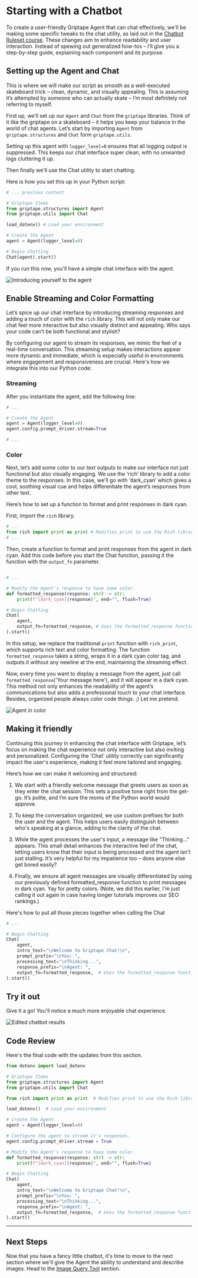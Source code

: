 # Starting with a Chatbot

To create a user-friendly Griptape Agent that can chat effectively, we'll be making some specific tweaks to the chat utility, as laid out in the [Chatbot Ruleset course](https://learn.griptape.ai/latest/courses/chatbot-rulesets/). These changes aim to enhance readability and user interaction. Instead of spewing out generalized how-tos – I’ll give you a step-by-step guide, explaining each component and its purpose. 

## Setting up the Agent and Chat
This is where we will make our script as smooth as a well-executed skateboard trick – clean, dynamic, and visually appealing. This is assuming it’s attempted by someone who can actually skate – I’m most definitely not referring to myself. 

First up, we’ll set up our `Agent` and `Chat` from the `griptape` libraries. Think of it like the griptape on a skateboard – it helps you keep your balance in the world of chat agents. Let’s start by importing `Agent` from `griptape.structures` and `Chat` form `griptape.utils`. 

Setting up this agent with `logger_level=0` ensures that all logging output is suppressed. This keeps our chat interface super clean, with no unwanted logs cluttering it up. 

Then finally we'll use the Chat utility to start chatting.

Here is how you set this up in your Python script:

```py title="app.py" hl_lines="3-5 9-13"
# ... previous content

# Griptape Items
from griptape.structures import Agent
from griptape.utils import Chat

load_dotenv() # Load your environment

# Create the Agent
agent = Agent(logger_level=0)

# Begin Chatting
Chat(agent).start()
```

If you run this now, you'll have a simple chat interface with the agent.

![Introducing yourself to the agent](assets/02_chatbot_agent_01.png)

## Enable Streaming and Color Formatting

Let’s spice up our chat interface by introducing streaming responses and adding a touch of color with the `rich` library. This will not only make our chat feel more interactive but also visually distinct and appealing. Who says your code can’t be both functional and stylish?

By configuring our agent to stream its responses, we mimic the feel of a real-time conversation. This streaming setup makes interactions appear more dynamic and immediate, which is especially useful in environments where engagement and responsiveness are crucial. Here's how we integrate this into our Python code:

### Streaming

After you instantiate the agent, add the following line:

```py title="app.py" hl_lines="5"
# ...

# Create the Agent
agent = Agent(logger_level=0)
agent.config.prompt_driver.stream=True

# ...
```

### Color

Next, let’s add some color to our text outputs to make our interface not just functional but also visually engaging. We use the ‘rich’ library to add a color theme to the responses. In this case, we'll go with ‘dark_cyan’ which gives a cool, soothing visual cue and helps differentiate the agent’s responses from other text.

Here’s how to set up a function to format and print responses in dark cyan. 

First, import the `rich` library.

```py title="app.py" hl_lines="2"
# ...
from rich import print as print # Modifies print to use the Rich library
# ...
```

Then, create a function to format and print responses from the agent in dark cyan. Add this code before you start the Chat function, passing it the function with the `output_fn` parameter.

```py title="app.py" hl_lines="3-5 9"

# ...

# Modify the Agent's response to have some color.
def formatted_response(response: str) -> str:
    print(f"[dark_cyan]{response}", end="", flush=True)

# Begin Chatting
Chat(
    agent,
    output_fn=formatted_response, # Uses the formatted_response function
).start()

```

In this setup, we replace the traditional `print` function with `rich_print`, which supports rich text and color formatting. The function `formatted_response` takes a string, wraps it in a dark cyan color tag, and outputs it without any newline at the end, maintaining the streaming effect.

Now, every time you want to display a message from the agent, just call `formatted_response`('Your message here'), and it will appear in a dark cyan. This method not only enhances the readability of the agent’s communications but also adds a professional touch to your chat interface. Besides, organized people always color code things. ;) Let me pretend.

![Agent in color](assets/02_chatbot_agent_color.png)

## Making it friendly

Continuing this journey in enhancing the chat interface with Griptape, let’s focus on making the chat experience not only interactive but also inviting and personalized. Configuring the ‘Chat’ utility correctly can significantly impact the user's experience, making it feel more tailored and engaging.

Here’s how we can make it welcoming and structured:

1. We start with a friendly welcome message that greets users as soon as they enter the chat session. This sets a positive tone right from the get-go. It’s polite, and I’m sure the moms of the Python world would approve. 

2. To keep the conversation organized, we use custom prefixes for both the user and the agent. This helps users easily distinguish between who's speaking at a glance, adding to the clarity of the chat.

3. While the agent processes the user's input, a message like "Thinking..." appears. This small detail enhances the interactive feel of the chat, letting users know that their input is being processed and the agent isn't just stalling. It’s very helpful for my impatience too – does anyone else get bored easily?

4. Finally, we ensure all agent messages are visually differentiated by using our previously defined formatted_response function to print messages in dark cyan. Yay for pretty colors. (Note, we did this earlier, I'm just calling it out again in case having longer tutorials improves our SEO rankings.)

Here's how to put all those pieces together when calling the Chat

```py title="app.py" hl_lines="6-9"
# ...

# Begin Chatting
Chat(
    agent,
    intro_text="\nWelcome to Griptape Chat!\n",
    prompt_prefix="\nYou: ",
    processing_text="\nThinking...",
    response_prefix="\nAgent: ",
    output_fn=formatted_response,  # Uses the formatted_response function
).start()

```

## Try it out

Give it a go! You'll notice a much more enjoyable chat experience.

![Edited chatbot results](assets/02_chatbot_edited.png)

## Code Review

Here's the final code with the updates from this section.

```py title="app.py" linenums="1" hl_lines="3-5 7 11-12 14-15 17-19 21-29"
from dotenv import load_dotenv

# Griptape Items
from griptape.structures import Agent
from griptape.utils import Chat

from rich import print as print  # Modifies print to use the Rich library

load_dotenv()  # Load your environment

# Create the Agent
agent = Agent(logger_level=0)

# Configure the agent to stream it's responses.
agent.config.prompt_driver.stream = True

# Modify the Agent's response to have some color.
def formatted_response(response: str) -> str:
    print(f"[dark_cyan]{response}", end="", flush=True)

# Begin Chatting
Chat(
    agent,
    intro_text="\nWelcome to Griptape Chat!\n",
    prompt_prefix="\nYou: ",
    processing_text="\nThinking...",
    response_prefix="\nAgent: ",
    output_fn=formatted_response,  # Uses the formatted_response function
).start()
```

---
## Next Steps
Now that you have a fancy little chatbot, it's time to move to the next section where we'll give the Agent the ability to understand and describe images. Head to the [Image Query Tool](03_image_query_tool.md) section.
